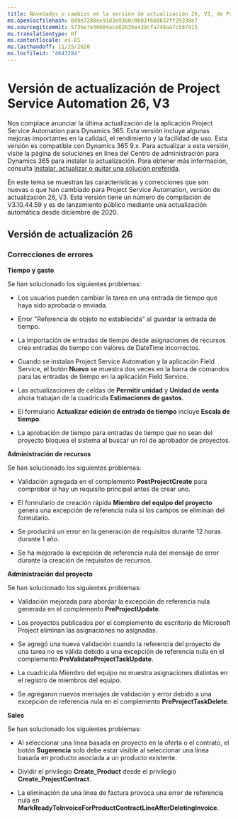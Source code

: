 ```yaml
---
title: Novedades o cambios en la versión de actualización 26, V3, de Project Service Automation
ms.openlocfilehash: 849e7288ee91d3e9360c0b03f6b8b37ff29338e7
ms.sourcegitcommit: 573be7e36604ace82b35e439cfa748aa7c587415
ms.translationtype: HT
ms.contentlocale: es-ES
ms.lasthandoff: 11/25/2020
ms.locfileid: "4643284"
---
```

<a name="project-service-automation-update-release-26-v3"></a>Versión de actualización de Project Service Automation 26, V3
================================================

Nos complace anunciar la última actualización de la aplicación Project Service Automation para Dynamics 365. Esta versión incluye algunas mejoras importantes en la calidad, el rendimiento y la facilidad de uso. Esta versión es compatible con Dynamics 365 9.x. Para actualizar a esta versión, visite la página de soluciones en línea del Centro de administración para Dynamics 365 para instalar la actualización. Para obtener más información, consulta [Instalar, actualizar o quitar una solución preferida](https://docs.microsoft.com/power-platform/admin/install-remove-preferred-solution).

En este tema se muestran las características y correcciones que son nuevas o que han cambiado para Project Service Automation, versión de actualización 26, V3. Esta versión tiene un número de compilación de V3.10.44.59 y es de lanzamiento público mediante una actualización automática desde diciembre de 2020.

<a name="update-release-26"></a>Versión de actualización 26
-----------------

### <a name="bug-fixes"></a>Correcciones de errores

**Tiempo y gasto**

Se han solucionado los siguientes problemas:

-   Los usuarios pueden cambiar la tarea en una entrada de tiempo que haya sido aprobada o enviada.

-   Error "Referencia de objeto no establecida" al guardar la entrada de tiempo.

-   La importación de entradas de tiempo desde asignaciones de recursos crea entradas de tiempo con valores de DateTime incorrectos.

-   Cuando se instalan Project Service Automation y la aplicación Field Service, el botón **Nuevo** se muestra dos veces en la barra de comandos para las entradas de tiempo en la aplicación Field Service.

-   Las actualizaciones de celdas de **Permitir unidad** y **Unidad de venta** ahora trabajan de la cuadrícula **Estimaciones de gastos**.

-   El formulario **Actualizar edición de entrada de tiempo** incluye **Escala de tiempo**.

-   La aprobación de tiempo para entradas de tiempo que no sean del proyecto bloquea el sistema al buscar un rol de aprobador de proyectos.

**Administración de recursos**

Se han solucionado los siguientes problemas:

-   Validación agregada en el complemento **PostProjectCreate** para comprobar si hay un requisito principal antes de crear uno.

-   El formulario de creación rápida **Miembro del equipo del proyecto** genera una excepción de referencia nula si los campos se eliminan del formulario.

-   Se producirá un error en la generación de requisitos durante 12 horas durante 1 año.

-   Se ha mejorado la excepción de referencia nula del mensaje de error durante la creación de requisitos de recursos.

**Administración del proyecto**

Se han solucionado los siguientes problemas:

-   Validación mejorada para abordar la excepción de referencia nula generada en el complemento **PreProjectUpdate**.

-   Los proyectos publicados por el complemento de escritorio de Microsoft Project eliminan las asignaciones no asignadas.

-   Se agregó una nueva validación cuando la referencia del proyecto de una tarea no es válida debido a una excepción de referencia nula en el complemento **PreValidateProjectTaskUpdate**.

-   La cuadrícula Miembro del equipo no muestra asignaciones distintas en el registro de miembros del equipo.

-   Se agregaron nuevos mensajes de validación y error debido a una excepción de referencia nula en el complemento **PreProjectTaskDelete**.

**Sales**

Se han solucionado los siguientes problemas:

-   Al seleccionar una línea basada en proyecto en la oferta o el contrato, el botón **Sugerencia** solo debe estar visible al seleccionar una línea basada en producto asociada a un producto existente.

-   Dividir el privilegio **Create_Product** desde el privilegio **Create_ProjectContract**.

-   La eliminación de una línea de factura provoca una error de referencia nula en **MarkReadyToInvoiceForProductContractLineAfterDeletingInvoice**.

